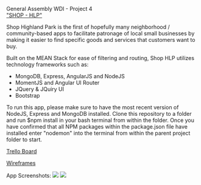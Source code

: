 General Assembly WDI - Project 4
<br>
<u>"SHOP  - HLP"</u>

Shop Highland Park is the first of hopefully many neighborhood / community-based apps to facilitate patronage of local small businesses by making it easier to find specific goods and services that customers want to buy.

Built on the MEAN Stack for ease of filtering and routing, Shop HLP utilizes technology frameworks such as:
<ul>
	<li>MongoDB, Express, AngularJS and NodeJS</li>
	<li>MomentJS and Angular UI Router</li>
	<li>JQuery & JQuiry UI</li>
	<li>Bootstrap</li>
</ul>
	
To run this app, please make sure to have the most recent version of NodeJS, Express and MongoDB installed.  Clone this repository to a folder and run $npm install in your bash terminal from within the folder. Once you have confirmed that all NPM packages within the package.json file have installed enter "nodemon" into the terminal from within the parent project folder to start.

<a href="https://trello.com/b/BoXtoQqL/shophlp-project-4">Trello Board</a> 


<a href="https://drive.google.com/file/d/0B2Mpn_f0m5y0dkhLal9RWHRoelk/view?usp=sharing">Wireframes</a>

App Screenshots:
![](/desktop/ShopHLP.png)
![](/desktop/ShopHLP2.png)



